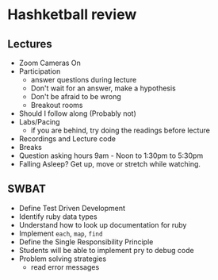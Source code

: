 # Hashketball review 

## Lectures 
- Zoom Cameras On
- Participation 
    - answer questions during lecture
    - Don't wait for an answer, make a hypothesis 
    - Don't be afraid to be wrong
    - Breakout rooms
- Should I follow along (Probably not)
- Labs/Pacing 
    - if you are behind, try doing the readings before lecture 
- Recordings and Lecture code
- Breaks
- Question asking hours 9am - Noon to 1:30pm to 5:30pm
- Falling Asleep? Get up, move or stretch while watching.

## SWBAT
- Define Test Driven Development 
- Identify ruby data types
- Understand how to look up documentation for ruby 
- Implement `each`, `map`, `find`
- Define the Single Responsibility Principle 
- Students will be able to implement pry to debug code
- Problem solving strategies
    - read error messages


